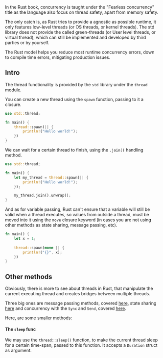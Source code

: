In the Rust book, concurrency is taught under the "Fearless concurrency" title as the language also focus on thread safety, apart from memory safety.

The only catch is, as Rust tries to provide a agnostic as possible runtime, it only features low-level threads (or OS threads, or kernel threads). The std library does not provide the called green-threads (or User level threads, or virtual thread), which can still be implemented and developed by third parties or by yourself.

The Rust model helps you reduce most runtime concurrency errors, down to compile time errors, mitigating production issues.

## Intro
The thread functionality is provided by the ``std`` library under the ``thread`` module.

You can create a new thread using the ``spawn`` function, passing to it a closure. 

```rust
use std::thread;

fn main() {
	thread::spawn(|| {
		println!("Hello world!");
	})
}
```

We can wait for a certain thread to finish, using the ``.join()`` handling method.

```rust 
use std::thread;

fn main() {
	let my_thread = thread::spawn(|| {
		println!("Hello world!");
	});

	my_thread.join().unwrap();
}
```

And as for variable passing, Rust can't ensure that a variable will still be valid when a thread executes, so values from outside a thread, must be moved into it using the ``move`` closure keyword (in cases you are not using other methods as state sharing, message passing, etc).

```rust
fn main() {
	let x = 1;
	
	thread::spawn(move || {
		println!("{}", x);
	})
}
```

## Other methods
Obviously, there is more to see about threads in Rust, that manipulate the current executing thread and creates bridges between multiple threads.

Three big ones are message passing methods, covered [here](./Message_passing), state sharing [here](./State_sharing) and concurrency with the ``Sync`` and ``Send``, covered [here](./Sync_and_Send). 

Here, are some smaller methods:

#### The ``sleep`` func
We may use the ``thread::sleep()`` function, to make the current thread sleep for a certain time-span, passed to this function. It accepts a ``Duration`` struct as argument.